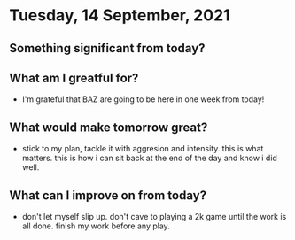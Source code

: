 #  Tuesday, 14 September, 2021

## Something significant from today?

## What am I greatful for?

- I'm grateful that BAZ are going to be here in one week from today!
  
## What would make tomorrow great?

- stick to my plan, tackle it with aggresion and intensity. this is what matters. this is how i can sit back at the end of the day and know i did well.

## What can I improve on from today?

- don't let myself slip up. don't cave to playing a 2k game until the work is all done.  finish my work before any play.

